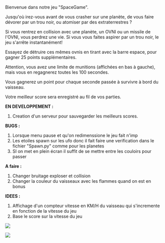 Bienvenue dans notre jeu "SpaceGame".

Jusqu'où irez-vous avant de vous crasher sur une planète, de vous faire dévorer par un trou noir, ou atomiser par des extraterrestres ?

Si vous rentrez en collision avec une planète, un OVNI ou un missile de l'OVNI, vous perdrez une vie. Si vous vous faites aspirer par un trou noir, le jeu s'arrête instantanément!

Essayez de détruire ces mêmes ovnis en tirant avec la barre espace, pour gagner 25 points supplémentaires.

Attention, vous avez une limite de munitions (affichées en bas à gauche), mais vous en regagnerez toutes les 100 secondes.

Vous gagnerez un point pour chaque seconde passée à survivre à bord du vaisseau.

Votre meilleur score sera enregistré au fil de vos parties.


**EN DEVELOPPEMENT :** 
1) Creation d'un serveur pour sauvegarder les meilleurs scores.

**BUGS :**
1) Lorsque menu pause et qu'on redimenssione le jeu fait n'imp
2) Les etoiles spawn sur les ufo donc il fait faire une verification dans le fichier "Spawn.py" comme pour les planetes
3) SI on met en plein écran il suffit de se mettre entre les couloirs pour passer

**A faire :**
1) Changer bruitage exploser et collision
2) Changer la couleur du vaisseaux avec les flammes quand on est en bonus


**IDEES :**
1) Affichage d'un compteur vitesse en KM/H du vaisseau qui s'incremente en fonction de la vitesse du jeu
2) Base le score sur la vitesse du jeu

![](https://media.discordapp.net/attachments/775135760676421632/790310544983982100/unknown.png?width=788&height=553)

![](https://media.discordapp.net/attachments/775135760676421632/790311011495968778/unknown.png?width=787&height=552)

